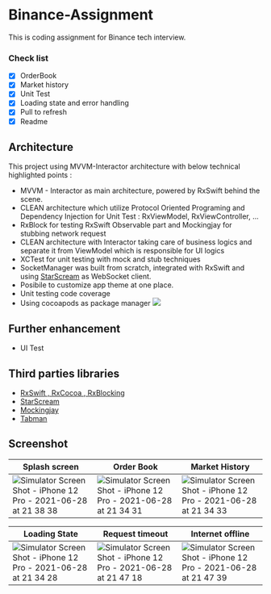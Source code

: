 # Binance-Assignment
This is coding assignment for Binance tech interview.
### Check list 
- [x] OrderBook
- [x] Market history
- [x] Unit Test
- [x] Loading state and error handling
- [x] Pull to refresh
- [x] Readme

## Architecture
This project using MVVM-Interactor architecture with below technical highlighted points :
- MVVM - Interactor as main architecture, powered by RxSwift behind the scene.
- CLEAN architecture which utilize Protocol Oriented Programing and Dependency Injection for Unit Test : RxViewModel, RxViewController, ...
- RxBlock for testing RxSwift Observable part and Mockingjay for stubbing network request
- CLEAN architecture with Interactor taking care of business logics and separate it from ViewModel which is responsible for UI logics
- XCTest for unit testing with mock and stub techniques
- SocketManager was built from scratch, integrated with RxSwift and using [StarScream](https://github.com/daltoniam/Starscream) as WebSocket client.
- Posibile to customize app theme at one place.
- Unit testing code coverage 
- Using cocoapods as package manager
![](https://user-images.githubusercontent.com/2222122/123654652-79602d80-d858-11eb-8ed1-2b8ea16dfdbd.png)

## Further enhancement
- UI Test

## Third parties libraries
- [RxSwift , RxCocoa , RxBlocking](https://github.com/ReactiveX/RxSwift)
- [StarScream](https://github.com/daltoniam/Starscream)
- [Mockingjay](https://github.com/kylef/Mockingjay)
- [Tabman](https://github.com/uias/Tabman)

## Screenshot
| Splash screen | Order Book | Market History
|-|-|-|
|![Simulator Screen Shot - iPhone 12 Pro - 2021-06-28 at 21 38 38](https://user-images.githubusercontent.com/2222122/123655498-3b173e00-d859-11eb-93e3-c9cefef7fc2a.png)|![Simulator Screen Shot - iPhone 12 Pro - 2021-06-28 at 21 34 31](https://user-images.githubusercontent.com/2222122/123655524-410d1f00-d859-11eb-85ef-ede8e6820e42.png) |![Simulator Screen Shot - iPhone 12 Pro - 2021-06-28 at 21 34 33](https://user-images.githubusercontent.com/2222122/123655542-436f7900-d859-11eb-9441-a69317c4f115.png)|

| Loading State | Request timeout | Internet offline |
| - | - | - |
| ![Simulator Screen Shot - iPhone 12 Pro - 2021-06-28 at 21 34 28](https://user-images.githubusercontent.com/2222122/123655515-3fdbf200-d859-11eb-8ecc-51a51afd25ef.png) | ![Simulator Screen Shot - iPhone 12 Pro - 2021-06-28 at 21 47 18](https://user-images.githubusercontent.com/2222122/123657328-e4126880-d85a-11eb-9966-cb51e4ce9e8c.png) | ![Simulator Screen Shot - iPhone 12 Pro - 2021-06-28 at 21 47 39](https://user-images.githubusercontent.com/2222122/123657379-eeccfd80-d85a-11eb-93cb-cd5f2a246cf6.png)|

